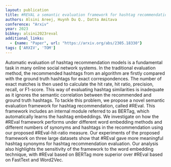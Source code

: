 ```yaml
---
layout: publication
title: #REVAL a semantic evaluation framework for hashtag recommendation
authors: Alsini Areej, Huynh Du Q., Datta Amitava
conference: "Arxiv"
year: 2023
bibkey: alsini2023reval
additional_links:
  - {name: "Paper", url: "https://arxiv.org/abs/2305.18330"}
tags: ['ARXIV', 'TOM']
---
```

Automatic evaluation of hashtag recommendation models is a fundamental task in many online social network systems. In the traditional evaluation method, the recommended hashtags from an algorithm are firstly compared with the ground truth hashtags for exact correspondences. The number of exact matches is then used to calculate the hit rate, hit ratio, precision, recall, or F1-score. This way of evaluating hashtag similarities is inadequate as it ignores the semantic correlation between the recommended and ground truth hashtags. To tackle this problem, we propose a novel semantic evaluation framework for hashtag recommendation, called #REval. This framework includes an internal module referred to as BERTag, which automatically learns the hashtag embeddings. We investigate on how the #REval framework performs under different word embedding methods and different numbers of synonyms and hashtags in the recommendation using our proposed #REval-hit-ratio measure. Our experiments of the proposed framework on three large datasets show that #REval gave more meaningful hashtag synonyms for hashtag recommendation evaluation. Our analysis also highlights the sensitivity of the framework to the word embedding technique, with #REval based on BERTag more superior over #REval based on FastText and Word2Vec.
